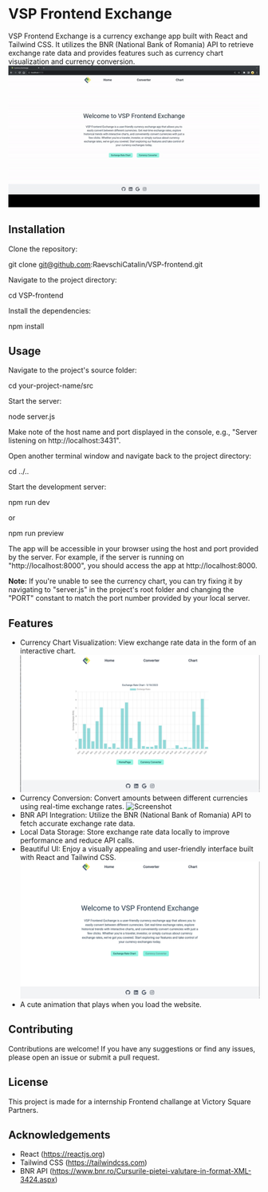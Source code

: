# VSP Frontend Exchange

VSP Frontend Exchange is a currency exchange app built with React and Tailwind CSS. It utilizes the BNR (National Bank of Romania) API to retrieve exchange rate data and provides features such as currency chart visualization and currency conversion.
![Demo](./your-project-name/src/img/ezgif.com-video-to-gif.gif)


## Installation

Clone the repository:

git clone git@github.com:RaevschiCatalin/VSP-frontend.git

Navigate to the project directory:

cd VSP-frontend

Install the dependencies:

npm install

## Usage

Navigate to the project's source folder:

cd your-project-name/src

Start the server:

node server.js

Make note of the host name and port displayed in the console, e.g., "Server listening on http://localhost:3431".

Open another terminal window and navigate back to the project directory:

cd ../..

Start the development server:

npm run dev

or

npm run preview

The app will be accessible in your browser using the host and port provided by the server. For example, if the server is running on "http://localhost:8000", you should access the app at http://localhost:8000.

**Note:** If you're unable to see the currency chart, you can try fixing it by navigating to "server.js" in the project's root folder and changing the "PORT" constant to match the port number provided by your local server.
## Features

- Currency Chart Visualization: View exchange rate data in the form of an interactive chart.
![Screenshot](./your-project-name/src/img/chart_ss.png)
- Currency Conversion: Convert amounts between different currencies using real-time exchange rates.
![Screenshot](./your-project-name/src/img/conveter.png)
- BNR API Integration: Utilize the BNR (National Bank of Romania) API to fetch accurate exchange rate data.
- Local Data Storage: Store exchange rate data locally to improve performance and reduce API calls.
- Beautiful UI: Enjoy a visually appealing and user-friendly interface built with React and Tailwind CSS.
![Screenshot](./your-project-name/src/img/mainpage_ss.png)
- A cute animation that plays when you load the website.



## Contributing

Contributions are welcome! If you have any suggestions or find any issues, please open an issue or submit a pull request.

## License

This project is made for a internship Frontend challange at Victory Square Partners.


## Acknowledgements

- React (https://reactjs.org)
- Tailwind CSS (https://tailwindcss.com)
- BNR API (https://www.bnr.ro/Cursurile-pietei-valutare-in-format-XML-3424.aspx)
